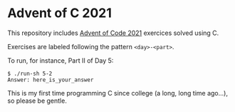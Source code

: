 # Advent of C 2021

This repository includes [Advent of Code 2021](https://adventofcode.com/2021)
exercices solved using C.

Exercises are labeled following the pattern `<day>-<part>`.

To run, for instance, Part II of Day 5:

~~~
$ ./run-sh 5-2
Answer: here_is_your_answer
~~~

This is my first time programming C since college (a long, long time ago...),
so please be gentle.